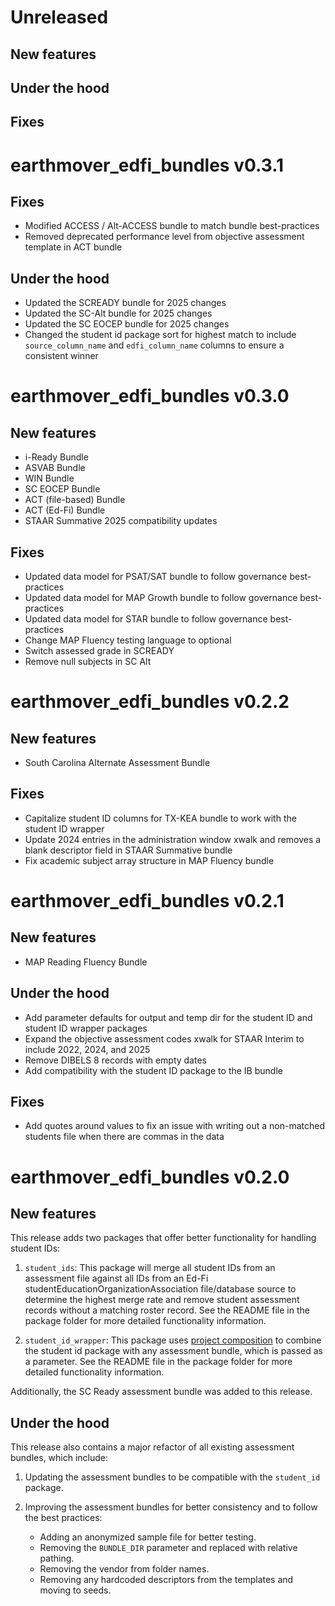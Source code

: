 # Unreleased
## New features

## Under the hood

## Fixes

# earthmover_edfi_bundles v0.3.1
## Fixes
- Modified ACCESS / Alt-ACCESS bundle to match bundle best-practices
- Removed deprecated performance level from objective assessment template in ACT bundle

## Under the hood
- Updated the SCREADY bundle for 2025 changes
- Updated the SC-Alt bundle for 2025 changes
- Updated the SC EOCEP bundle for 2025 changes
- Changed the student id package sort for highest match to include `source_column_name` and `edfi_column_name` columns to ensure a consistent winner


# earthmover_edfi_bundles v0.3.0
## New features
- i-Ready Bundle
- ASVAB Bundle
- WIN Bundle
- SC EOCEP Bundle
- ACT (file-based) Bundle
- ACT (Ed-Fi) Bundle
- STAAR Summative 2025 compatibility updates

## Fixes
- Updated data model for PSAT/SAT bundle to follow governance best-practices
- Updated data model for MAP Growth bundle to follow governance best-practices
- Updated data model for STAR bundle to follow governance best-practices
- Change MAP Fluency testing language to optional
- Switch assessed grade in SCREADY
- Remove null subjects in SC Alt

# earthmover_edfi_bundles v0.2.2
## New features
- South Carolina Alternate Assessment Bundle

## Fixes
- Capitalize student ID columns for TX-KEA bundle to work with the student ID wrapper
- Update 2024 entries in the administration window xwalk and removes a blank descriptor field in STAAR Summative bundle
- Fix academic subject array structure in MAP Fluency bundle

# earthmover_edfi_bundles v0.2.1
## New features
- MAP Reading Fluency Bundle

## Under the hood
- Add parameter defaults for output and temp dir for the student ID and student ID wrapper packages
- Expand the objective assessment codes xwalk for STAAR Interim to include 2022, 2024, and 2025
- Remove DIBELS 8 records with empty dates
- Add compatibility with the student ID package to the IB bundle

## Fixes
- Add quotes around values to fix an issue with writing out a non-matched students file when there are commas in the data

# earthmover_edfi_bundles v0.2.0
## New features
This release adds two packages that offer better functionality for handling student IDs:

1. `student_ids`: This package will merge all student IDs from an assessment file against all IDs from an Ed-Fi studentEducationOrganizationAssociation file/database source to determine the highest merge rate and remove student assessment records without a matching roster record. See the README file in the package folder for more detailed functionality information.

2. `student_id_wrapper`: This package uses [project composition](https://github.com/edanalytics/earthmover?tab=readme-ov-file#project-composition) to combine the student id package with any assessment bundle, which is passed as a parameter. See the README file in the package folder for more detailed functionality information.

Additionally, the SC Ready assessment bundle was added to this release.

## Under the hood
This release also contains a major refactor of all existing assessment bundles, which include:

1. Updating the assessment bundles to be compatible with the `student_id` package.

2. Improving the assessment bundles for better consistency and to follow the best practices:
    - Adding an anonymized sample file for better testing.
    - Removing the `BUNDLE_DIR` parameter and replaced with relative pathing.
    - Removing the vendor from folder names.
    - Removing any hardcoded descriptors from the templates and moving to seeds.

